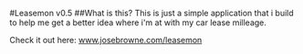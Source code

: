 #Leasemon v0.5
##What is this?
This is just a simple application that i build to help me get a better idea where i'm at with my car lease milleage.

Check it out here: <a href="http://www.josebrowne.com/leasemon">www.josebrowne.com/leasemon</a>



